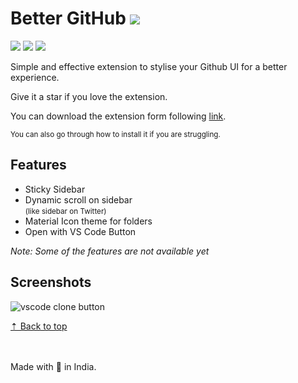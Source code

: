 # Better GitHub ![][sh_chrome]

![][sh_gh_stars] ![][sh_version] [![][sh_downloads]][release]

Simple and effective extension to stylise your Github UI for a better experience.

Give it a star if you love the extension.

You can download the extension form following [link][release].

<small>
You can also go through how to install it if you are struggling.
</small>

## Features

- Sticky Sidebar
- Dynamic scroll on sidebar\
  <small>(like sidebar on Twitter)</small>
- Material Icon theme for folders
- Open with VS Code Button

_Note: Some of the features are not available yet_

## Screenshots
![vscode clone button](../better-github/assets/screenshot/img-1.png)

[&#x21e1; Back to top](#)

<br/><br/>
Made with 💖 in India.

<!-- Links -->

[release]: https://github.com/GrayGalaxy/better-github/releases ' '

<!-- Shields -->

[sh_gh_stars]: https://img.shields.io/github/stars/GrayGalaxy/better-github.svg?logo=github&label=Stars
[sh_chrome]: https://img.shields.io/badge/-Chrome-black?logo=google-chrome&logoColor=white
[sh_version]: https://img.shields.io/github/manifest-json/v/graygalaxy/better-github/main?label=Version
[sh_downloads]: https://img.shields.io/github/downloads/GrayGalaxy/better-github/total?label=Downloads
